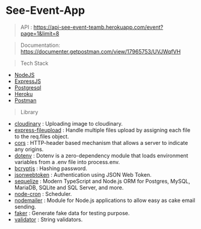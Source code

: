 # See-Event-App
> API : https://api-see-event-teamb.herokuapp.com/event?page=1&limit=8

> Documentation: https://documenter.getpostman.com/view/17965753/UVJWqfVH

> Tech Stack
  - [NodeJS](https://nodejs.org/en/)
  - [ExpressJS](https://expressjs.com/)
  - [Postgresql](https://www.postgresql.org/)
  - [Heroku](https://www.heroku.com/)
  - [Postman](https://www.postman.com/)

> Library
  - [cloudinary](https://cloudinary.com/) : Uploading image to cloudinary.
  - [express-fileupload](https://www.npmjs.com/package/express-fileupload) : Handle multiple files upload by assigning each file to the req.files object.
  - [cors](https://developer.mozilla.org/en-US/docs/Web/HTTP/CORS) : HTTP-header based mechanism that allows a server to indicate any origins.
  - [dotenv](https://www.npmjs.com/package/dotenv) : Dotenv is a zero-dependency module that loads environment variables from a .env file into process.env.
  - [bcryptjs](https://www.npmjs.com/package/bcryptjs) : Hashing password.
  - [jsonwebtoken](https://www.npmjs.com/package/jsonwebtoken) : Authentication using JSON Web Token.
  - [sequelize](https://sequelize.org/) : Modern TypeScript and Node.js ORM for Postgres, MySQL, MariaDB, SQLite and SQL Server, and more.
  - [node-cron](https://www.npmjs.com/package/node-cron) : Scheduler.
  - [nodemailer](https://nodemailer.com/about/) : Module for Node.js applications to allow easy as cake email sending.
  - [faker](https://www.npmjs.com/package/faker) : Generate fake data for testing purpose.
  - [validator](https://www.npmjs.com/package/validator) : String validators.

